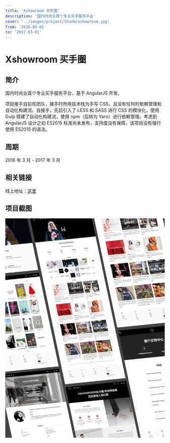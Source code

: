 ```yaml
---
title: 'Xshowroom 买手圈'
description: '国内时尚业首个专业买手服务平台'
cover: '../images/project/thumb/xshowroom.jpg'
from: '2016-03-01'
to: '2017-03-01'
---
```


# Xshowroom 买手圈

## 简介

国内时尚业首个专业买手服务平台，基于 AngularJS 开发。

项目接手自前任团队，接手时所用技术栈为手写 CSS，且没有任何的依赖管理和自动化构建流。自接手，先后引入了 LESS 和 SASS 进行 CSS 的模块化，使用 Gulp 搭建了自动化构建流，使用 npm（后转为 Yarn）进行依赖管理。考虑到 AngularJS 设计之初 ES2015 标准尚未发布，支持度没有保障，该项目没有强行使用 ES2015 的语法。

## 周期

2016 年 3 月 - 2017 年 3 月

## 相关链接

线上地址：<a target="_blank" href="http://www.xshowroom.cn">这里</a>

## 项目截图
![截图](../images/project/xshowroom/screenshot.jpg)